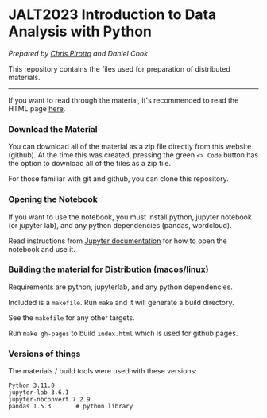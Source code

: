 # JALT2023 Introduction to Data Analysis with Python

*Prepared by [Chris Pirotto](https://chrispirotto.com) and Daniel Cook*

This repository contains the files used for preparation of distributed materials.

---

If you want to read through the material, it's recommended to read the HTML page [here](https://1dancook.github.io/JALT2023-Intro-to-Data-Analysis-with-Python/).

### Download the Material

You can download all of the material as a zip file directly from this website (github). At the time this was created, pressing the green `<> Code` button has the option to download all of the files as a zip file.

For those familiar with git and github, you can clone this repository.


### Opening the Notebook

If you want to use the notebook, you must install python, jupyter notebook (or jupyter lab), and any python dependencies (pandas, wordcloud).

Read instructions from [Jupyter documentation](https://docs.jupyter.org/en/latest/) for how to open the notebook and use it.


### Building the material for Distribution (macos/linux)

Requirements are python, jupyterlab, and any python dependencies.

Included is a `makefile`. Run `make` and it will generate a build directory.

See the `makefile` for any other targets.

Run `make gh-pages` to build `index.html` which is used for github pages.


### Versions of things

The materials / build tools were used with these versions:

```
Python 3.11.0
jupyter-lab 3.6.1
jupyter-nbconvert 7.2.9
pandas 1.5.3       # python library
```
